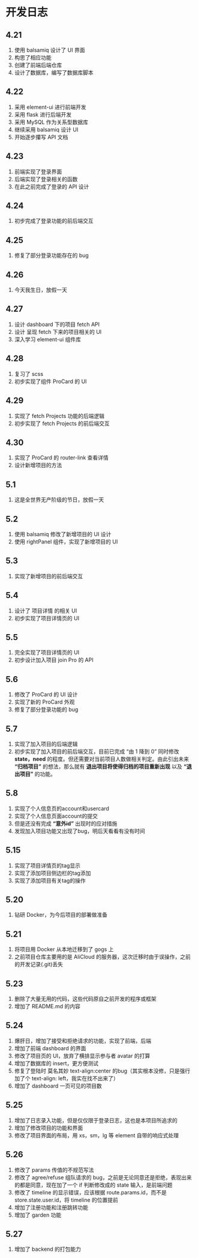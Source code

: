 # 开发日志

## 4.21

1. 使用 balsamiq 设计了 UI 界面
2. 构思了相应功能
3. 创建了前端后端仓库
4. 设计了数据库，编写了数据库脚本

## 4.22

1. 采用 element-ui 进行前端开发
2. 采用 flask 进行后端开发
3. 采用 MySQL 作为关系型数据库
4. 继续采用 balsamiq 设计 UI
5. 开始逐步攥写 API 文档

## 4.23

1. 前端实现了登录界面
2. 后端实现了登录相关的函数
3. 在此之前完成了登录的 API 设计

## 4.24

1. 初步完成了登录功能的前后端交互

## 4.25

1. 修复了部分登录功能存在的 bug

## 4.26

1. 今天我生日，放假一天

## 4.27

1. 设计 dashboard 下的项目 fetch API
2. 设计 呈现 fetch 下来的项目相关的 UI
3. 深入学习 element-ui 组件库

## 4.28

1. 复习了 scss
2. 初步实现了组件 ProCard 的 UI

## 4.29

1. 实现了 fetch Projects 功能的后端逻辑
2. 初步实现了 fetch Projects 的前后端交互

## 4.30

1. 实现了 ProCard 的 router-link 查看详情
2. 设计新增项目的方法

## 5.1

1. 这是全世界无产阶级的节日，放假一天

## 5.2

1. 使用 balsamiq 修改了新增项目的 UI 设计
2. 使用 rightPanel 组件，实现了新增项目的 UI

## 5.3

1. 实现了新增项目的前后端交互

## 5.4

1. 设计了 项目详情 的相关 UI
2. 初步实现了项目详情页的 UI

## 5.5

1. 完全实现了项目详情页的 UI
2. 初步设计加入项目 join Pro 的 API

## 5.6

1. 修改了 ProCard 的 UI 设计
2. 实现了新的 ProCard 外观
3. 修复了部分登录功能的 bug

## 5.7

1. 实现了加入项目的后端逻辑
2. 初步实现了加入项目的前后端交互，目前已完成 “由 1 降到 0” 同时修改 **state，need** 的程度。但还需要对当前项目人数做相关判定。由此引出未来 **“归档项目”** 的想法，那么就有 **退出项目将使得归档的项目重新出现** 以及 **“退出项目”** 的功能。

## 5.8

1. 实现了个人信息页的account和usercard
2. 实现了个人信息页面account的提交
3. 但是还没有完成 **“意外id”** 出现时的应对措施
4. 发现加入项目功能又出现了bug，明后天看看有没有时间

## 5.15

1. 实现了项目详情页的tag显示
2. 实现了添加项目侧边栏的tag添加
3. 实现了添加项目有关tag的操作

## 5.20

1. 钻研 Docker，为今后项目的部署做准备

## 5.21

1. 将项目用 Docker 从本地迁移到了 gogs 上
2. 之前项目仓库主要用的是 AliCloud 的服务器，这次迁移时由于误操作，之前的开发记录(.git)丢失

## 5.23

1. 删除了大量无用的代码，这些代码原自之前开发的程序或框架
2. 增加了 README.md 的内容

## 5.24

1. 爆肝日，增加了接受和拒绝请求的功能，实现了前端，后端
2. 增加了前端 dashboard 的界面
3. 修改了项目页的 UI，放弃了横排显示参与者 avatar 的打算
4. 增加了数据库的 insert，更方便测试
5. 修复了登陆时 莫名其妙 text-align:center 的bug（其实根本没修，只是强行加了个 text-align: left，我实在找不出来了）
6. 增加了 dashboard 一页可见的项目数

## 5.25

1. 增加了日志录入功能，但是仅仅限于登录日志，这也是本项目所追求的
2. 增加了修改项目的功能和界面
3. 修改了项目界面的布局，用 xs，sm，lg 等 element 自带的响应式处理

## 5.26

1. 修改了 params 传值的不规范写法
2. 修改了 agree/refuse 组队请求的 bug，之前是无论同意还是拒绝，表现出来的都是同意，现在加了一个 if 判断修改成的 state 输入，是前端问题
3. 修改了 timeline 的显示错误，应该根据 route.params.id，而不是 store.state.user.id，将 timeline 的位置提前
4. 增加了注册功能和注册跳转功能
5. 增加了 garden 功能

## 5.27

1. 增加了 backend 的打包能力
